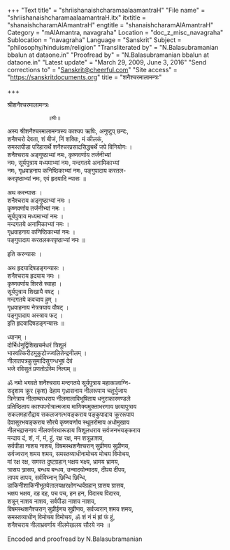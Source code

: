 +++
"Text title" = "shriishanaishcharamaalaamantraH"
"File name" = "shriishanaishcharamaalaamantraH.itx"
itxtitle = "shanaishcharamAlAmantraH"
engtitle = "shanaishcharamAlAmantraH"
Category = "mAlAmantra, navagraha"
Location = "doc_z_misc_navagraha"
Sublocation = "navagraha"
Language = "Sanskrit"
Subject = "philosophy/hinduism/religion"
"Transliterated by" = "N.Balasubramanian bbalun at dataone.in"
"Proofread by" = "N.Balasubramanian bbalun at dataone.in"
"Latest update" = "March 29, 2009, June 3, 2016"
"Send corrections to" = "Sanskrit@cheerful.com"
"Site access" = "https://sanskritdocuments.org"
title = "शनैश्चरमालामन्त्रः"

+++
  
 श्रीशनैश्चरमालामन्त्रः   
  
                 ॥श्रीः॥  
  
अस्य श्रीशनैश्चरमालामन्त्रस्य काश्यप ऋषिः, अनुष्टुप् छन्दः,  
शनैश्चरो देवता, शं बीजं, निं शक्तिः, मं कीलकं,  
समस्तपीडा परिहारार्थे शनैश्चरप्रसादसिद्ध्यर्थे जपे विनियोगः ।  
शनैश्चराय अङ्गुष्ठाभ्यां नमः, कृष्णवर्णाय तर्जनीभ्यां  
नमः, सूर्यपुत्राय मध्यमाभ्यां नमः, मन्दगतये अनामिकाभ्यां  
नमः, गृध्रवाहनाय कनिष्ठिकाभ्यां नमः, पङ्गुपादाय करतल-  
करपृष्ठाभ्यां नमः, एवं हृदयादि न्यासः ॥  
  
   
अथ करन्यासः ।  
शनैश्चराय अङ्गुष्ठाभ्यां नमः ।   
कृष्णवर्णाय तर्जनीभ्यां नमः ।   
सूर्यपुत्राय मध्यमाभ्यां नमः ।   
मन्दगतये अनामिकाभ्यां नमः ।   
गृध्रवाहनाय कनिष्ठिकाभ्यां नमः ।   
पङ्गुपादाय करतलकरपृष्ठाभ्यां नमः ॥  
  
इति करन्यासः ।   
  
अथ हृदयादिषडङ्गन्यासः ।  
शनैश्चराय हृदयाय नमः ।   
कृष्णवर्णाय शिरसे स्वाहा ।   
सूर्यपुत्राय शिखायै वषट् ।   
मन्दगतये कवचाय हुम् ।   
गृध्रवाहनाय नेत्रत्रयाय वौषट् ।   
पङ्गुपादाय अस्त्राय फट् ।  
इति हृदयादिषडङ्गन्यासः ॥  
  
   
ध्यानम् ।  
दोर्भिर्धनुर्द्विशिखचर्मधरं त्रिशूलं  
     भास्वत्किरीटमुकुटोज्ज्वलितेन्द्रनीलम् ।  
नीलातपत्रकुसुमादिसुगन्धभूषं देवं  
     भजे रविसुतं प्रणतोऽस्मि नित्यम् ॥  
  
ॐ नमो भगवते शनैश्चराय मन्दगतये सूर्यपुत्राय महाकालाग्नि-  
सदृशाय क्रूर (कृश) देहाय गृध्रासनाय नीलरूपाय चतुर्भुजाय  
त्रिनेत्राय नीलाम्बरधराय नीलमालाविभूषिताय धनुराकारमण्डले  
प्रतिष्ठिताय काश्यपगोत्रात्मजाय माणिक्यमुक्ताभरणाय छायापुत्राय  
सकलमहारौद्राय सकलजगत्भयङ्कराय पङ्कुपादाय क्रूररूपाय  
देवासुरभयङ्कराय सौरये कृष्णवर्णाय स्थूलरोमाय अधोमुखाय  
नीलभद्रासनाय नीलवर्णरथारूडाय त्रिशूलधराय सर्वजनभयङ्कराय  
मन्दाय दं, शं, नं, मं, हुं, रक्ष रक्ष, मम शत्रून्नाशय,  
सर्वपीडा नाशय नाशय, विषमस्थशनैश्चरान् सुप्रीणय सुप्रीणय,  
सर्वज्वरान् शमय शमय, समस्तव्याधीनामोचय मोचय विमोचय,  
मां रक्ष रक्ष, समस्त दुष्टग्रहान् भक्षय भक्ष्य, भ्रामय भ्रामय,  
त्रासय त्र्रासय, बन्धय बन्धय, उन्मादयोन्मादय, दीपय दीपय,  
तापय तापय, सर्वविघ्नान् छिन्धि छिन्धि,  
डाकिनीशाकिनीभूतवेतालयक्षरक्षोगन्धर्वग्रहान् ग्रासय ग्रासय,  
भक्षय भक्षय, दह दह, पच पच, हन हन, विदारय विदारय,  
शत्रून् नाशय नाशय, सर्वपीडा नाशय नाशय,  
विषमस्थशनैश्चरान् सुप्रीईणय सुप्रीणय, सर्वज्वरान् शमय शमय,  
समस्तव्याधीन् विमोचय विमोचय, ॐ शं नं मं ह्रां फं हुं,  
शनैश्चराय नीलाभ्रवर्णाय नीलमेखलय सौरये नमः ॥  
  
  
Encoded and proofread by N.Balasubramanian  
  
